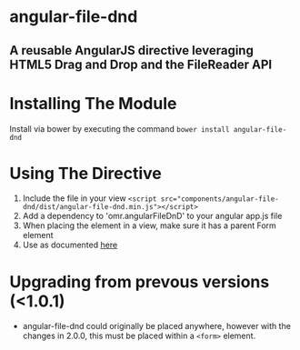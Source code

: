 # angular-file-dnd
## A reusable AngularJS directive leveraging HTML5 Drag and Drop and the FileReader API

# Installing The Module

Install via bower by executing the command `bower install angular-file-dnd`

# Using The Directive

1. Include the file in your view `<script src="components/angular-file-dnd/dist/angular-file-dnd.min.js"></script>`
2. Add a dependency to 'omr.angularFileDnD' to your angular app.js file
3. When placing the element in a view, make sure it has a parent Form element
3. Use as documented [here](http://buildinternet.com/2013/08/drag-and-drop-file-upload-with-angularjs/)

# Upgrading from prevous versions (<1.0.1)

- angular-file-dnd could originally be placed anywhere, however with the changes in 2.0.0, this must be placed within a `<form>` element.